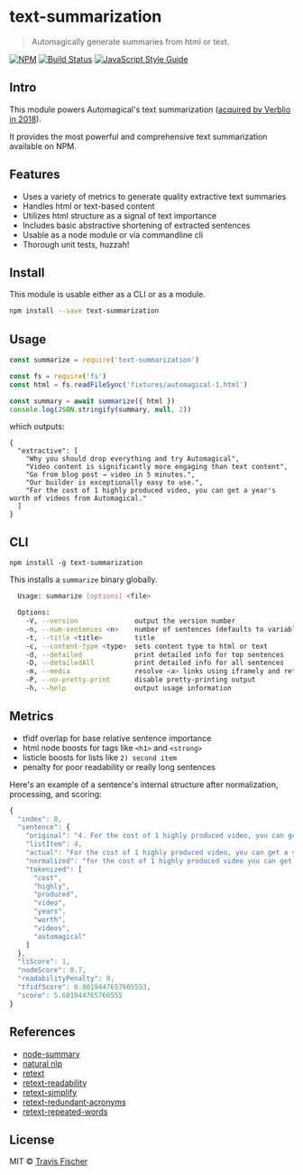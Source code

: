 # text-summarization

> Automagically generate summaries from html or text.

[![NPM](https://img.shields.io/npm/v/text-summarization.svg)](https://www.npmjs.com/package/text-summarization) [![Build Status](https://travis-ci.com/transitive-bullshit/text-summarization.svg?branch=master)](https://travis-ci.com/transitive-bullshit/text-summarization) [![JavaScript Style Guide](https://img.shields.io/badge/code_style-standard-brightgreen.svg)](https://standardjs.com)

## Intro

This module powers Automagical's text summarization ([acquired by Verblio in 2018](https://www.verblio.com/blog/we-bought-a-company)).

It provides the most powerful and comprehensive text summarization available on NPM.

## Features

- Uses a variety of metrics to generate quality extractive text summaries
- Handles html or text-based content
- Utilizes html structure as a signal of text importance
- Includes basic abstractive shortening of extracted sentences
- Usable as a node module or via commandline cli
- Thorough unit tests, huzzah!

## Install

This module is usable either as a CLI or as a module.

```bash
npm install --save text-summarization
```

## Usage

```js
const summarize = require('text-summarization')

const fs = require('fs')
const html = fs.readFileSync('fixtures/automagical-1.html')

const summary = await summarize({ html })
console.log(JSON.stringify(summary, null, 2))
```

which outputs:

```
{
  "extractive": [
    "Why you should drop everything and try Automagical",
    "Video content is significantly more engaging than text content",
    "Go from blog post → video in 5 minutes.",
    "Our builder is exceptionally easy to use.",
    "For the cost of 1 highly produced video, you can get a year's worth of videos from Automagical."
  ]
}
```

## CLI

```
npm install -g text-summarization
```

This installs a `summarize` binary globally.

```bash
  Usage: summarize [options] <file>

  Options:
    -V, --version              output the version number
    -n, --num-sentences <n>    number of sentences (defaults to variable length)
    -t, --title <title>        title
    -c, --content-type <type>  sets content type to html or text
    -d, --detailed             print detailed info for top sentences
    -D, --detailedAll          print detailed info for all sentences
    -m, --media                resolve <a> links using iframely and return best matching media
    -P, --no-pretty-print      disable pretty-printing output
    -h, --help                 output usage information
```

## Metrics

- tfidf overlap for base relative sentence importance
- html node boosts for tags like `<h1>` and `<strong>`
- listicle boosts for lists like `2) second item`
- penalty for poor readability or really long sentences

Here's an example of a sentence's internal structure after normalization, processing, and scoring:

```js
{
  "index": 8,
  "sentence": {
    "original": "4. For the cost of 1 highly produced video, you can get a year's worth of videos from Automagical.",
    "listItem": 4,
    "actual": "For the cost of 1 highly produced video, you can get a year's worth of videos from Automagical.",
    "normalized": "for the cost of 1 highly produced video you can get a years worth of videos from automagical",
    "tokenized": [
      "cost",
      "highly",
      "produced",
      "video",
      "years",
      "worth",
      "videos",
      "automagical"
    ]
  },
  "liScore": 1,
  "nodeScore": 0.7,
  "readabilityPenalty": 0,
  "tfidfScore": 0.8019447657605553,
  "score": 5.601944765760555
}
```

## References

- [node-summary](https://github.com/jbrooksuk/node-summary)
- [natural nlp](https://github.com/NaturalNode/natural)
- [retext](https://github.com/wooorm/retext)
- [retext-readability](https://github.com/wooorm/retext-readability)
- [retext-simplify](https://github.com/wooorm/retext-simplify)
- [retext-redundant-acronyms](https://github.com/wooorm/retext-redundant-acronyms)
- [retext-repeated-words](https://github.com/wooorm/retext-repeated-words)

## License

MIT © [Travis Fischer](https://transitivebullsh.it)

